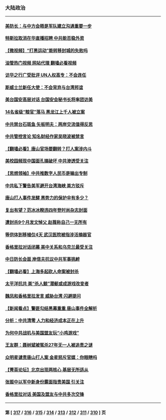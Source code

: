 ### 大陆政治
---
#### [美防长：与中方会晤是军队建立沟通重要一步](../../pages/ncid277/n13758740.md?06140045) 
#### [特斯拉取消在华直播招聘 中共能否稳外资](../../pages/ncid277/n13758840.md?06140045) 
#### [【微视频】“打黑运动”能转移封城的失败吗](../../pages/ncid277/n13758771.md?06140045) 
#### [油管热门视频 网站代理 翻墙必看视频](http://209.222.30.114:81/youtube.html?06140045)
#### [访华之行广受批评 UN人权高专：不会连任](../../pages/ncid277/n13758655.md?06140045) 
#### [斯威士兰新任大使：不会背弃与台湾邦谊](../../pages/ncid277/n13758561.md?06140045) 
#### [美台国安高层对话 台国安会秘书长将率团访美](../../pages/ncid277/n13758511.md?06140045) 
#### [14名省级“粮官”落马 黑龙江上千人被立案](../../pages/ncid277/n13758355.md?06140045) 
#### [中共禁台石斑鱼 矢板明夫：两岸交流值得反思](../../pages/ncid277/n13758287.md?06140045) 
#### [中共管控言论 知名财经作家吴晓波被禁言](../../pages/ncid277/n13758214.md?06140045) 
#### [【翻墙必看】唐山官场要翻转？打人案涉内斗](../../pages/ncid277/n13758308.md?06140045) 
#### [美校园频现中国面孔搞破坏 中共渗透受关注](../../pages/ncid277/n13758129.md?06140045) 
#### [【思想领袖】中共推数字人民币是输出专制](../../pages/ncid277/n13742264.md?06140045) 
#### [中共私下警告美军避开台湾海峡 美方驳斥](../../pages/ncid277/n13758085.md?06140045) 
#### [唐山打人事件发酵 黑势力的保护伞有多少？](../../pages/ncid277/n13757982.md?06140045) 
#### [复出有望？范冰冰睽违四年登时尚杂志封面](../../pages/ncid277/n13757972.md?06140045) 
#### [遭封杀9个月发文悼父 赵薇称自己一无所有](../../pages/ncid277/n13758012.md?06140045) 
#### [等供体到移植仅4天 武汉医院被指涉活摘器官](../../pages/ncid277/n13758039.md?06140045) 
#### [香格里拉对话闭幕 美中关系和乌克兰最受关注](../../pages/ncid277/n13757929.md?06140045) 
#### [中日防长会面 岸信夫抗议中共军事挑衅](../../pages/ncid277/n13757815.md?06140045) 
#### [【翻墙必看】上海多起砍人命案被封杀](../../pages/ncid277/n13757492.md?06140045) 
#### [太平洋抗共 美“杀人鲸”潜艇或成游戏改变者](../../pages/ncid277/n13754341.md?06140045) 
#### [魏凤和香格里拉发言 威胁台湾 闪避提问](../../pages/ncid277/n13757352.md?06140045) 
#### [【新闻看点】警匪勾结黑幕重重 唐山事件全解析](../../pages/ncid277/n13757354.md?06140045) 
#### [分析：中共清零 人力和经济成本正在上升](../../pages/ncid277/n13757351.md?06140045) 
#### [为何中共战机与美国盟友玩“小鸡游戏”](../../pages/ncid277/n13757366.md?06140045) 
#### [王友群：聂树斌被冤杀27年无一人被追责之谜](../../pages/ncid277/n13757410.md?06140045) 
#### [众明星谴责唐山打人案 金星怒斥官媒：你眼瞎吗](../../pages/ncid277/n13757367.md?06140045) 
#### [【菁英论坛】北京出现两核心 基层无所适从](../../pages/ncid277/n13757348.md?06140045) 
#### [张振中以军中新身份露面指责美国 引关注](../../pages/ncid277/n13757337.md?06140045) 
#### [香格里拉对话 美国及盟友与中共多次交锋](../../pages/ncid277/n13757263.md?06140045) 

---
#### 第 [ [317](./317.md?06140045) / [316](./316.md?06140045) / [315](./315.md?06140045) / [314](./314.md?06140045) / [313](./313.md?06140045) / [312](./312.md?06140045) / [311](./311.md?06140045) / [310](./310.md?06140045) ] 页
